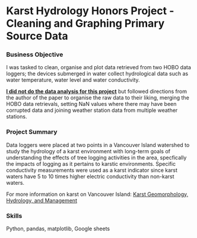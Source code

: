 # Karst Hydrology Honors Project - Cleaning and Graphing Primary Source Data

### Business Objective
I was tasked to clean, organise and plot data retrieved from two HOBO data loggers; the devices submerged in water collect hydrological data such as water temperature, 
water level and water conductivity.

**<ins>I did not do the data analysis for this project<ins/>** but followed directions from the author of the paper to organise the raw data to their liking, merging the HOBO data retrievals, 
setting NaN values where there may have been corrupted data and joining weather station data from multiple weather stations.


### Project Summary
Data loggers were placed at two points in a Vancouver Island watershed to study the hydrology of a karst environment with long-term goals of understanding the effects of tree logging activities in the area, 
specfically the impacts of logging as it pertains to karstic environments.
Specific conductivity measurements were used as a karst indicator since karst waters have 5 to 10 times higher electric conductivity than non-karst waters. 

For more information on karst on Vancouver Island: [Karst Geomorphology, Hydrology,
and Management](https://www2.gov.bc.ca/assets/gov/farming-natural-resources-and-industry/forestry/lmh66_ch11_karst_geomorphology_hydrology_and_management.pdf)

### Skills
Python, pandas, matplotlib, Google sheets
